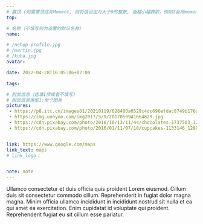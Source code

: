 ```yaml
---
# 置顶 (如需置顶这片Moment, 则将值设定为大于0的整数, 值越小越靠前，例如1会将moment放在最顶端)
top:

# 名称（不填写则为设置的默认名称）
name:

# /nehop-profile.jpg
# /martin.jpg
# /kuba.jpg
avatar:

date: 2022-04-28T16:05:06+02:00

tags:

# 附加信息（选填1项或者不填写）
# 附加信息类型1:单个图片
pictures:
 - https://p8.itc.cn/images01/20210119/628400a0528c4dc696efdac8749b176d.jpeg
 - https://img.uooyoo.com/img2017/5/9/2017050941664829.jpg
 - https://cdn.pixabay.com/photo/2016/10/13/11/44/chocolates-1737503_1280.jpg
 - https://cdn.pixabay.com/photo/2016/01/11/07/18/cupcakes-1133146_1280.jpg


link: https://www.google.com/maps
link_text: maps
# link_logo：


note: note
---
```

Ullamco consectetur et duis officia quis proident Lorem eiusmod. Cillum duis sit consectetur commodo cillum. Reprehenderit in fugiat dolor magna magna. Minim officia ullamco incididunt in incididunt nostrud sit nulla et ea qui amet ea exercitation. Enim cupidatat id voluptate qui proident. Reprehenderit fugiat eu sit cillum esse pariatur.

